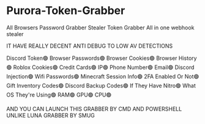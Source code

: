# Purora-Token-Grabber
All Browsers Password Grabber Stealer Token Grabber All in one webhook stealer

IT HAVE REALLY DECENT ANTI DEBUG TO LOW AV DETECTIONS

Discord Token🟢
Browser Passwords🟢
Browser Cookies🟢
Browser History🟢
Roblox Cookies🟢
Credit Cards🟢
IP🟢
Phone Number🟢
Email🟢
Discord Injection🟢
Wifi Passwords🟢
Minecraft Session Info🟢
2FA Enabled Or Not🟢
Gift Inventory Codes🟢
Discord Backup Codes🟢
If They Have Nitro🟢
What OS They're Using🟢
RAM🟢
GPU🟢
CPU🟢

AND YOU CAN LAUNCH THIS GRABBER BY CMD AND POWERSHELL UNLIKE LUNA GRABBER BY SMUG
